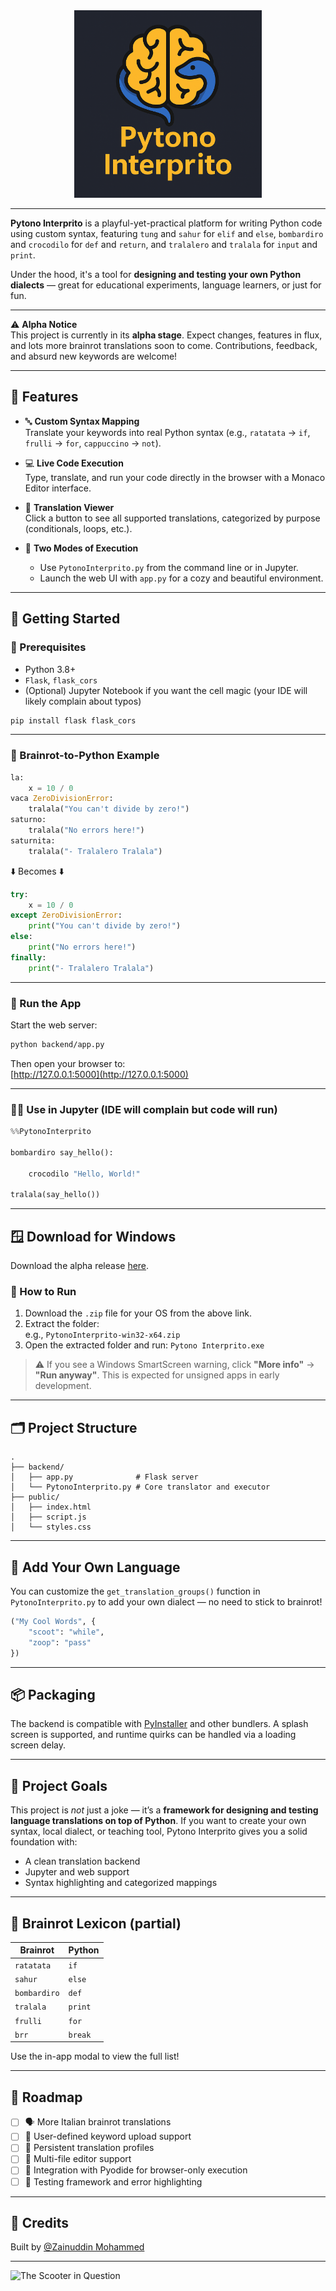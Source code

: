 <div align="center">
  <img src="public/pytono-interprito.png" alt="Pytono Interprito Logo" width="300"/>
</div>

---

**Pytono Interprito** is a playful-yet-practical platform for writing Python code using custom syntax, featuring `tung` and `sahur` for `elif` and `else`, `bombardiro` and `crocodilo` for `def` and `return`, and `tralalero` and `tralala` for `input` and `print`.  

Under the hood, it's a tool for **designing and testing your own Python dialects** — great for educational experiments, language learners, or just for fun.

---

⚠️ **Alpha Notice**  
This project is currently in its **alpha stage**. Expect changes, features in flux, and lots more brainrot translations soon to come. Contributions, feedback, and absurd new keywords are welcome!

---

## 🧩 Features

- 🔤 **Custom Syntax Mapping**  
  Translate your keywords into real Python syntax (e.g., `ratatata` → `if`, `frulli` → `for`, `cappuccino` → `not`).

- 💻 **Live Code Execution**  
  Type, translate, and run your code directly in the browser with a Monaco Editor interface.

- 📜 **Translation Viewer**  
  Click a button to see all supported translations, categorized by purpose (conditionals, loops, etc.).

- 🧪 **Two Modes of Execution**
  - Use `PytonoInterprito.py` from the command line or in Jupyter.
  - Launch the web UI with `app.py` for a cozy and beautiful environment.

---

## 🚀 Getting Started

### 🐍 Prerequisites

- Python 3.8+
- `Flask`, `flask_cors`
- (Optional) Jupyter Notebook if you want the cell magic (your IDE will likely complain about typos)

```bash
pip install flask flask_cors
```

---

### 🧠 Brainrot-to-Python Example

```python
la:
    x = 10 / 0
vaca ZeroDivisionError:
    tralala("You can't divide by zero!")
saturno:
    tralala("No errors here!")
saturnita:
    tralala("- Tralalero Tralala")
```

⬇️ Becomes ⬇️

```python
try:
    x = 10 / 0
except ZeroDivisionError:
    print("You can't divide by zero!")
else:
    print("No errors here!")
finally:
    print("- Tralalero Tralala")
```

---

### 🧪 Run the App

Start the web server:

```bash
python backend/app.py
```

Then open your browser to:  
[http://127.0.0.1:5000](http://127.0.0.1:5000)

---

### 🧙‍♀️ Use in Jupyter (IDE will complain but code will run)

```python
%%PytonoInterprito

bombardiro say_hello():

    crocodilo "Hello, World!"

tralala(say_hello())

```

---

## 🪟 Download for Windows

Download the alpha release [here](https://utdallas.box.com/s/vmt4nr4nwiv6yuvnzx7sikuqywa6fgjv).

### 🚀 How to Run

1. Download the `.zip` file for your OS from the above link.
2. Extract the folder:  
   e.g., `PytonoInterprito-win32-x64.zip`
3. Open the extracted folder and run:
  `Pytono Interprito.exe`
> ⚠️ If you see a Windows SmartScreen warning, click **"More info"** → **"Run anyway"**. This is expected for unsigned apps in early development.

---

## 🗂 Project Structure

```
.
├── backend/
│   ├── app.py              # Flask server
│   └── PytonoInterprito.py # Core translator and executor
├── public/
│   ├── index.html
│   ├── script.js
│   └── styles.css
```

---

## 🧠 Add Your Own Language

You can customize the `get_translation_groups()` function in `PytonoInterprito.py` to add your own dialect — no need to stick to brainrot!

```python
("My Cool Words", {
    "scoot": "while",
    "zoop": "pass"
})
```

---

## 📦 Packaging

The backend is compatible with [PyInstaller](https://pyinstaller.org/) and other bundlers. A splash screen is supported, and runtime quirks can be handled via a loading screen delay.

---

## 🎯 Project Goals

This project is *not* just a joke — it’s a **framework for designing and testing language translations on top of Python**. If you want to create your own syntax, local dialect, or teaching tool, Pytono Interprito gives you a solid foundation with:

- A clean translation backend
- Jupyter and web support
- Syntax highlighting and categorized mappings

---

## 🤌 Brainrot Lexicon (partial)

| Brainrot     | Python |
|--------------|--------|
| `ratatata`   | `if`   |
| `sahur`      | `else` |
| `bombardiro` | `def`  |
| `tralala`    | `print`|
| `frulli`     | `for`  |
| `brr`        | `break`|

Use the in-app modal to view the full list!

---

## 🔮 Roadmap

- [ ] 🗣 More Italian brainrot translations
- [ ] 🧬 User-defined keyword upload support
- [ ] 💾 Persistent translation profiles
- [ ] 📁 Multi-file editor support
- [ ] 🔌 Integration with Pyodide for browser-only execution
- [ ] 🧪 Testing framework and error highlighting

---

## 🧃 Credits

Built by [@Zainuddin Mohammed](https://github.com/zainuddinmohammed)

---

![The Scooter in Question](https://i.imgur.com/CT8sDui.gif)
